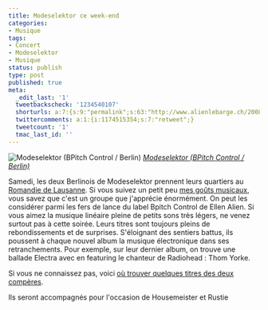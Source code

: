```yaml
---
title: Modeselektor ce week-end
categories:
- Musique
tags:
- Concert
- Modeselektor
- Musique
status: publish
type: post
published: true
meta:
  _edit_last: '1'
  tweetbackscheck: '1234540107'
  shorturls: a:7:{s:9:"permalink";s:63:"http://www.alienlebarge.ch/2008/05/23/modeselektor-ce-week-end/";s:7:"tinyurl";s:25:"http://tinyurl.com/b86sp6";s:4:"isgd";s:17:"http://is.gd/iHkS";s:5:"bitly";s:18:"http://bit.ly/P3R0";s:5:"snipr";s:22:"http://snipr.com/bg461";s:5:"snurl";s:22:"http://snurl.com/bg461";s:7:"snipurl";s:24:"http://snipurl.com/bg461";}
  twittercomments: a:1:{i:1174515354;s:7:"retweet";}
  tweetcount: '1'
  tmac_last_id: ''
---
```

<img src="http://farm1.static.flickr.com/70/191628195_37cb0a2cb2.jpg" alt="Modeselektor (BPitch Control / Berlin)" />
<em><a title="photo sharing" href="http://www.flickr.com/photos/loewenhertz/191628195/">Modeselektor (BPitch Control / Berlin)</a></em>

Samedi, les deux Berlinois de Modeselektor prennent leurs quartiers au <a title="Le Romandie" href="http://www.leromandie.ch/">Romandie de Lausanne</a>. Si vous suivez un petit peu <a title="alienlebarge sur last.fm" href="http://www.lastfm.fr/user/alienlebarge/">mes goûts musicaux</a>, vous savez que c'est un groupe que j'apprécie énormément. On peut les considérer parmi les fers de lance du label Bpitch Control de Ellen Alien. Si vous aimez la musique linéaire pleine de petits sons très légers, ne venez surtout pas à cette soirée. Leurs titres sont toujours pleins de rebondissements et de surprises. S'éloignant des sentiers battus, ils poussent à chaque nouvel album la musique électronique dans ses retranchements. Pour exemple, sur leur dernier album, on trouve une ballade Electra avec en featuring le chanteur de Radiohead : Thom Yorke.

Si vous ne connaissez pas, voici <a title="Modeselektor sur deezer" href="http://www.deezer.com/#music/result/modeselektor">où trouver quelques titres des deux compères</a>.

Ils seront accompagnés pour l'occasion de Housemeister et Rustie
